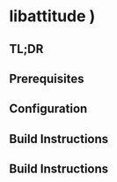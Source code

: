 

# libattitude )

## TL;DR

## Prerequisites

## Configuration

## Build Instructions

## Build Instructions
